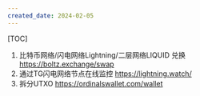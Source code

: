 ```yaml
---
created_date: 2024-02-05
---
```


[TOC]

1. 比特币网络/闪电网络Lightning/二层网络LIQUID 兑换 https://boltz.exchange/swap
2. 通过TG闪电网络节点在线监控 https://lightning.watch/
3. 拆分UTXO https://ordinalswallet.com/wallet
